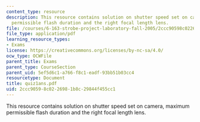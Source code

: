 ```yaml
---
content_type: resource
description: This resource contains solution on shutter speed set on camera, maximum
  permissible flash duration and the right focal length lens.
file: /courses/6-163-strobe-project-laboratory-fall-2005/2ccc90598c0226981b8c29844f455cc1_quiz1ans.pdf
file_type: application/pdf
learning_resource_types:
- Exams
license: https://creativecommons.org/licenses/by-nc-sa/4.0/
ocw_type: OCWFile
parent_title: Exams
parent_type: CourseSection
parent_uid: 5ef5d6c1-a766-f8c1-eadf-93bb51b03cc4
resourcetype: Document
title: quiz1ans.pdf
uid: 2ccc9059-8c02-2698-1b8c-29844f455cc1
---
```

This resource contains solution on shutter speed set on camera, maximum permissible flash duration and the right focal length lens.